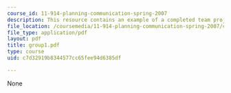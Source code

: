 ```yaml
---
course_id: 11-914-planning-communication-spring-2007
description: This resource contains an example of a completed team project.
file_location: /coursemedia/11-914-planning-communication-spring-2007/c7d32919b8344577cc65fee94d6385df_group1.pdf
file_type: application/pdf
layout: pdf
title: group1.pdf
type: course
uid: c7d32919b8344577cc65fee94d6385df

---
```

None